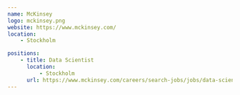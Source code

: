 ```yaml
---
name: McKinsey
logo: mckinsey.png
website: https://www.mckinsey.com/
location:
    - Stockholm

positions:
    - title: Data Scientist
      location:
          - Stockholm
      url: https://www.mckinsey.com/careers/search-jobs/jobs/data-scientist-mckinsey-analytics-2353
---
```

